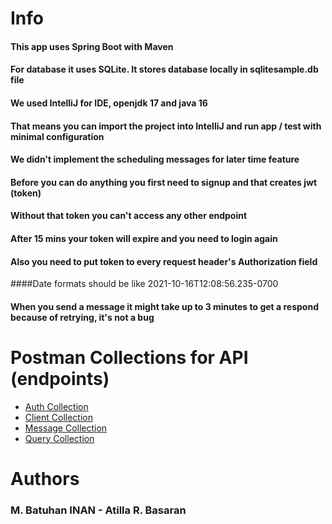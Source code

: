 # Info

#### This app uses Spring Boot with Maven
#### For database it uses SQLite. It stores database locally in sqlitesample.db file

#### We used IntelliJ for IDE, openjdk 17 and java 16
#### That means you can import the project into IntelliJ and run app / test with minimal configuration

#### We didn't implement the scheduling messages for later time feature

#### Before you can do anything you first need to signup and that creates jwt (token)
#### Without that token you can't access any other endpoint 
#### After 15 mins your token will expire and you need to login again
#### Also you need to put token to every request header's Authorization field
####Date formats should be like 2021-10-16T12:08:56.235-0700
#### When you send a message it might take up to 3 minutes to get a respond because of retrying, it's not a bug

# Postman Collections for API (endpoints)

* [Auth Collection](Collections/Auth.postman_collection.json)
* [Client Collection](Collections/Client.postman_collection.json)
* [Message Collection](Collections/Message.postman_collection.json)
* [Query Collection](Collections/Query.postman_collection.json)




# Authors
### M. Batuhan INAN - Atilla R. Basaran